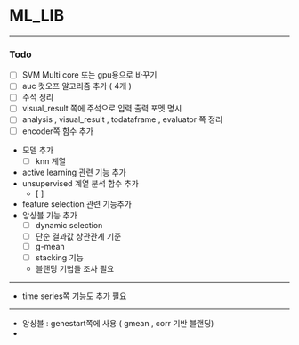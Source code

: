 # ML_LIB

---
### Todo
- [ ] SVM Multi core 또는 gpu용으로 바꾸기 
- [ ] auc 컷오프 알고리즘 추가 ( 4개 )
- [ ] 주석 정리 
- [ ] visual_result 쪽에 주석으로 입력 출력 포멧 명시
- [ ] analysis , visual_result , todataframe , evaluator 쪽 정리 
- [ ] encoder쪽 함수 추가 
- 모델 추가
    - [ ] knn 계열 
-  active learning 관련 기능 추가
-  unsupervised 계열 분석 함수 추가
    - [ ] 
- feature selection 관련 기능추가 
- 앙상블 기능 추가 
    - [ ] dynamic selection  
    - [ ] 단순 결과값 상관관계 기준
    - [ ] g-mean 
    - [ ] stacking 기능 
    - 블랜딩 기법들 조사 필요 

---
- time series쪽 기능도 추가 필요

---
- 앙상블 : genestart쪽에 사용 ( gmean , corr 기반 블랜딩)
- 
